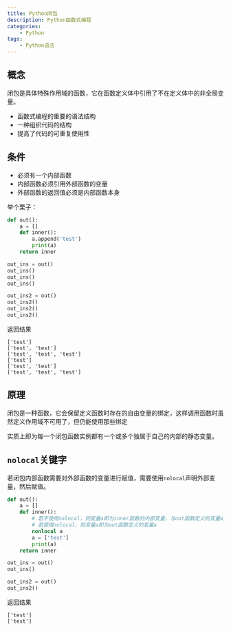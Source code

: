 ```yaml
---
title: Python闭包
description: Python函数式编程
categories:
    - Python
tags:
    - Python语法
---
```


## 概念

闭包是具体特殊作用域的函数，它在函数定义体中引用了不在定义体中的非全局变量。

- 函数式编程的重要的语法结构
- 一种组织代码的结构
- 提高了代码的可重复使用性

## 条件

- 必须有一个内部函数
- 内部函数必须引用外部函数的变量
- 外部函数的返回值必须是内部函数本身

举个栗子：

```python
def out():
    a = []
    def inner():
        a.append('test')
        print(a)
    return inner

out_ins = out()
out_ins()
out_ins()
out_ins()

out_ins2 = out() 
out_ins2() 
out_ins2() 
out_ins2() 
```

返回结果

```
['test']
['test', 'test']
['test', 'test', 'test']
['test']
['test', 'test']
['test', 'test', 'test']
```

## 原理

闭包是一种函数，它会保留定义函数时存在的自由变量的绑定，这样调用函数时虽然定义作用域不可用了，但仍能使用那些绑定

实质上即为每一个闭包函数实例都有一个或多个独属于自己的内部的静态变量。

## `nolocal`关键字

若闭包内部函数需要对外部函数的变量进行赋值，需要使用`nolocal`声明外部变量，然后赋值。

```python
def out():
    a = []
    def inner():
        # 若不使用nolocal，则变量a即为inner函数的内部变量，与out函数定义的变量a无任何关系
        # 若使用nolocal，则变量a即为out函数定义的变量a
        nonlocal a
        a = ['test']
        print(a)
    return inner

out_ins = out()
out_ins()

out_ins2 = out() 
out_ins2() 
```

返回结果

```
['test']
['test']
```

